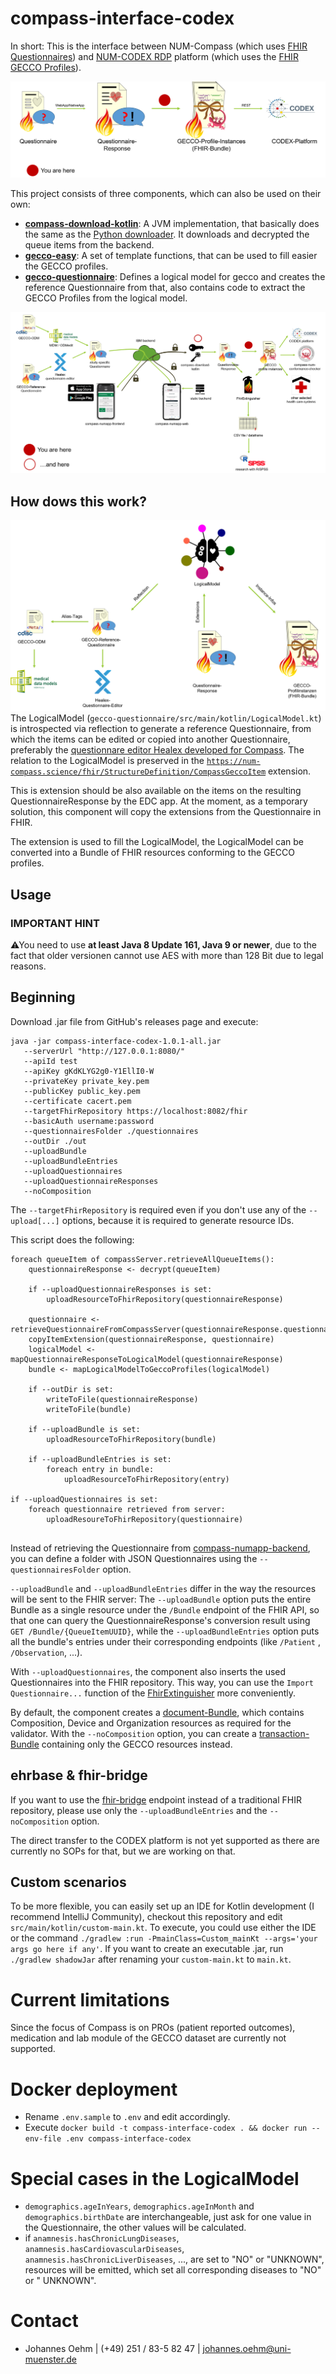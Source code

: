 # compass-interface-codex
In short: This is the interface between NUM-Compass (which
uses [FHIR Questionnaires](http://hl7.org/fhir/questionnaire.html))
and [NUM-CODEX RDP](https://www.netzwerk-universitaetsmedizin.de/projekte/codex) platform (which uses
the [FHIR GECCO Profiles](https://simplifier.net/guide/germancoronaconsensusdataset-implementationguide/home)).

![](docs/Transform.png)

This project consists of three components, which can also be used on their own:

* [**compass-download-kotlin**](./compass-download-kotlin): A JVM implementation, that basically does the same as
  the [Python downloader](https://github.com/NUMde/compass-numapp-downloader). It downloads and decrypted the queue
  items from the backend.
* [**gecco-easy**](./gecco-easy): A set of template functions, that can be used to fill easier the GECCO profiles.
* [**gecco-questionnaire**](./gecco-questionnaire): Defines a logical model for gecco and creates the reference
  Questionnaire from that, also contains code to extract the GECCO Profiles from the logical model.

![](docs/Compass-Pipeline-Complete-white.png)
  
## How dows this work?
![](docs/Overview%20LogicalModel.png)
The LogicalModel (`gecco-questionnaire/src/main/kotlin/LogicalModel.kt`) is introspected via reflection to generate a reference Questionnaire,
from which the items can be edited or copied into another Questionnaire, preferably the 
[questionnare editor Healex developed for Compass](https://github.com/NUMde/compass-questionnaire-editor). The relation 
to the LogicalModel is preserved in the [`https://num-compass.science/fhir/StructureDefinition/CompassGeccoItem`](https://github.com/NUMde/compass-implementation-guide/blob/master/input/pagecontent/index.md) extension.

This is extension should be also available on the items on the resulting QuestionnaireResponse by the EDC app. At the moment, 
as a temporary solution, this component will copy the extensions from the Questionnaire in FHIR. 

The extension is used to fill the LogicalModel, the LogicalModel can be converted into a Bundle of FHIR resources conforming to the GECCO profiles.

## Usage
### IMPORTANT HINT
⚠You need to use **at least Java 8 Update 161, Java 9 or newer**, due to the fact that older versionen cannot use AES with more than
128 Bit due to legal reasons.

## Beginning 
Download .jar file from GitHub's releases page and execute: 
```
java -jar compass-interface-codex-1.0.1-all.jar 
   --serverUrl "http://127.0.0.1:8080/" 
   --apiId test 
   --apiKey gKdKLYG2g0-Y1EllI0-W 
   --privateKey private_key.pem 
   --publicKey public_key.pem 
   --certificate cacert.pem 
   --targetFhirRepository https://localhost:8082/fhir
   --basicAuth username:password
   --questionnairesFolder ./questionnaires
   --outDir ./out 
   --uploadBundle 
   --uploadBundleEntries 
   --uploadQuestionnaires
   --uploadQuestionnaireResponses
   --noComposition
```
The `--targetFhirRepository` is required even if you don't use any of the `--upload[...]` options, because it is required
to generate resource IDs.

This script does the following:
```
foreach queueItem of compassServer.retrieveAllQueueItems():
    questionnaireResponse <- decrypt(queueItem)
    
    if --uploadQuestionnaireResponses is set:
        uploadResourceToFhirRepository(questionnaireResponse)
    
    questionnaire <- retrieveQuestionnaireFromCompassServer(questionnaireResponse.questionnaire)
    copyItemExtension(questionnaireResponse, questionnaire)
    logicalModel <- mapQuestionnaireResponseToLogicalModel(questionnaireResponse)
    bundle <- mapLogicalModelToGeccoProfiles(logicalModel)
    
    if --outDir is set:
        writeToFile(questionnaireResponse)    
        writeToFile(bundle)   
        
    if --uploadBundle is set: 
        uploadResourceToFhirRepository(bundle)
        
    if --uploadBundleEntries is set: 
        foreach entry in bundle:
            uploadResourceToFhirRepository(entry)
        
if --uploadQuestionnaires is set:        
    foreach questionnaire retrieved from server:
        uploadResoureToFhirRepository(questionnaire)         
        
```
Instead of retrieving the Questionnaire from [compass-numapp-backend](https://github.com/NUMde/compass-numapp-backend),
you can define a folder with JSON Questionnaires using the `--questionnairesFolder` option.

`--uploadBundle` and `--uploadBundleEntries` differ in the way the resources will be sent to the FHIR server:
The `--uploadBundle` option puts the entire Bundle as a single resource under the `/Bundle` endpoint of the FHIR API, so
that one can query the QuestionnaireResponse's conversion result using `GET /Bundle/{QueueItemUUID}`, while the
`--uploadBundleEntries` option puts all the bundle's entries under their corresponding endpoints (like `/Patient`
, `/Observation`, ...).

With `--uploadQuestionnaires`, the component also inserts the used Questionnaires into the FHIR repository. This way,
you can use the `Import Questionnaire...` function of
the [FhirExtinguisher](https://github.com/JohannesOehm/FhirExtinguisher)
more conveniently.

By default, the component creates a [document-Bundle](https://www.hl7.org/fhir/documents.html), which contains
Composition, Device and Organization resources as required for the validator. With the `--noComposition` option, you can
create a
[transaction-Bundle](https://www.hl7.org/fhir/bundle.html#transaction) containing only the GECCO resources instead.

## ehrbase & fhir-bridge
If you want to use the [fhir-bridge](https://github.com/ehrbase/fhir-bridge) endpoint instead of a traditional FHIR
repository, please use only the `--uploadBundleEntries` and the `--noComposition` option.

The direct transfer to the CODEX platform is not yet supported as there are currently no SOPs for that, but we are
working on that.

## Custom scenarios
To be more flexible, you can easily set up an IDE for Kotlin development (I recommend IntelliJ Community), checkout this
repository and edit `src/main/kotlin/custom-main.kt`. To execute, you could use either the IDE or the command
`./gradlew :run -PmainClass=Custom_mainKt --args='your args go here if any'`. If you want to create an executable .jar,
run `./gradlew shadowJar` after renaming your `custom-main.kt` to `main.kt`.

# Current limitations

Since the focus of Compass is on PROs (patient reported outcomes), medication and lab module of the GECCO dataset are
currently not supported.

# Docker deployment

* Rename `.env.sample` to `.env` and edit accordingly.
* Execute `docker build -t compass-interface-codex . && docker run --env-file .env compass-interface-codex `

# Special cases in the LogicalModel

* `demographics.ageInYears`, `demographics.ageInMonth` and `demographics.birthDate` are interchangeable, just ask for
  one value in the Questionnaire, the other values will be calculated.
* if `anamnesis.hasChronicLungDiseases`, `anamnesis.hasCardiovascularDiseases`, `anamnesis.hasChronicLiverDiseases`,
  ..., are set to "NO" or "UNKNOWN", resources will be emitted, which set all corresponding diseases to "NO" or "
  UNKNOWN".

# Contact

* Johannes Oehm | (+49) 251 / 83-5 82 47 | johannes.oehm@uni-muenster.de
